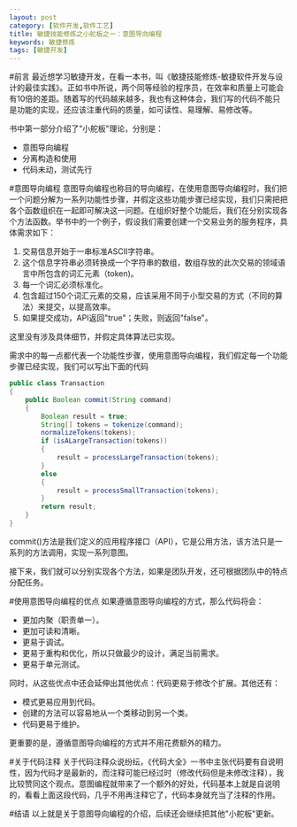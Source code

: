 ```yaml
---
layout: post
category: [软件开发,软件工艺]
title: 敏捷技能修炼之小舵板之一：意图导向编程
keywords: 敏捷修炼
tags: [敏捷开发]
---
```


#前言
最近想学习敏捷开发，在看一本书，叫《敏捷技能修炼-敏捷软件开发与设计的最佳实践》。正如书中所说，两个同等经验的程序员，在效率和质量上可能会有10倍的差距。随着写的代码越来越多，我也有这种体会，我们写的代码不能只是功能的实现，还应该注重代码的质量，如可读性、易理解、易修改等。

<!--more-->

书中第一部分介绍了"小舵板"理论，分别是：

*   意图导向编程
*   分离构造和使用
*   代码未动，测试先行

#意图导向编程
意图导向编程也称目的导向编程，在使用意图导向编程时，我们把一个问题分解为一系列功能性步骤，并假定这些功能步骤已经实现，我们只需把把各个函数组织在一起即可解决这一问题。在组织好整个功能后，我们在分别实现各个方法函数。举书中的一个例子，假设我们需要创建一个交易业务的服务程序，具体需求如下：

1.  交易信息开始于一串标准ASCII字符串。
2.  这个信息字符串必须转换成一个字符串的数组，数组存放的此次交易的领域语言中所包含的词汇元素（token)。
3.  每一个词汇必须标准化。
4.  包含超过150个词汇元素的交易，应该采用不同于小型交易的方式（不同的算法）来提交，以提高效率。
5.  如果提交成功，API返回"true"；失败，则返回"false"。

这里没有涉及具体细节，并假定具体算法已实现。

需求中的每一点都代表一个功能性步骤，使用意图导向编程，我们假定每一个功能步骤已经实现，我们可以写出下面的代码

```java
public class Transaction
{
	public Boolean commit(String command)
	{
		Boolean result = true;
		String[] tokens = tokenize(command);
		normalizeTokens(tokens);
		if (isALargeTransaction(tokens))
		{
			result = processLargeTransaction(tokens);
		}
		else
		{
			result = processSmallTransaction(tokens);
		}
		return result;
	}
}
```

commit()方法是我们定义的应用程序接口（API），它是公用方法，该方法只是一系列的方法调用，实现一系列意图。

接下来，我们就可以分别实现各个方法，如果是团队开发，还可根据团队中的特点分配任务。

#使用意图导向编程的优点
如果遵循意图导向编程的方式，那么代码将会：

*   更加内聚（职责单一）。
*   更加可读和清晰。
*   更易于调试。
*   更易于重构和优化，所以只做最少的设计，满足当前需求。
*   更易于单元测试。

同时，从这些优点中还会延伸出其他优点：代码更易于修改个扩展。其他还有：

*   模式更易应用到代码。
*   创建的方法可以容易地从一个类移动到另一个类。
*   代码更易于维护。

更重要的是，遵循意图导向编程的方式并不用花费额外的精力。

#关于代码注释
关于代码注释众说纷纭，《代码大全》一书中主张代码要有自说明性，因为代码才是最新的，而注释可能已经过时（修改代码但是未修改注释），我比较赞同这个观点。意图编程就带来了一个额外的好处，代码基本上就是自说明的，看看上面这段代码，几乎不用再注释它了，代码本身就充当了注释的作用。

#结语
以上就是关于意图导向编程的介绍，后续还会继续把其他"小舵板"更新。
